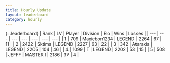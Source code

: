```yaml
---
title: Hourly Update
layout: leaderboard
category: hourly
---
```


{: .leaderboard}
| Rank | LV | Player | Division | Elo | Wins | Losses |
| --- | --- | --- | --- | --- | --- | --- |
| <span data-change="0">1</span> | 709 | <span title="ID: 410122">Maxiebon1234</span> | LEGEND | <span data-change="0">2264</span> | <span data-change="0">67</span> | <span data-change="0">11</span> |
| <span data-change="0">2</span> | 2422 | <span title="ID: 353063">Sktima</span> | LEGEND | <span data-change="0">2227</span> | <span data-change="0">63</span> | <span data-change="0">22</span> |
| <span data-change="0">3</span> | 342 | <span title="ID: 745153">Ataraxia</span> | LEGEND | <span data-change="0">2205</span> | <span data-change="0">104</span> | <span data-change="0">46</span> |
| <span data-change="4">4</span> | 1099 | <span title="ID: 512212">Г</span> | LEGEND | <span data-change="40">2202</span> | <span data-change="4">53</span> | <span data-change="0">15</span> |
| <span data-change="0">5</span> | 508 | <span title="ID: 488585">JEFFF</span> | MASTER I | <span data-change="0">2186</span> | <span data-change="0">37</span> | <span data-change="0">4</span> |